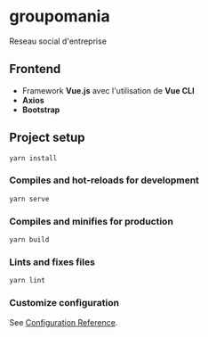 # groupomania

Reseau social d'entreprise

## Frontend

- Framework **Vue.js** avec l'utilisation de **Vue CLI**
- **Axios**
- **Bootstrap**

## Project setup

```
yarn install
```

### Compiles and hot-reloads for development

```
yarn serve
```

### Compiles and minifies for production

```
yarn build
```

### Lints and fixes files

```
yarn lint
```

### Customize configuration

See [Configuration Reference](https://cli.vuejs.org/config/).

